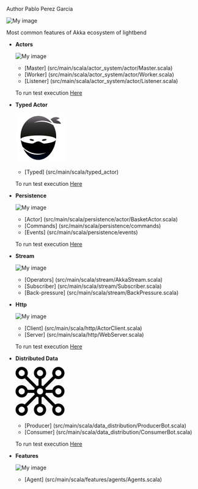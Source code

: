Author  Pablo Perez Garcia

![My image](src/main/resources/img/akka.png)


Most common features of Akka ecosystem of lightbend


* **Actors**

    ![My image](src/main/resources/img/akkaActor.png)
    * [Master] (src/main/scala/actor_system/actor/Master.scala)
    * [Worker] (src/main/scala/actor_system/actor/Worker.scala)
    * [Listener] (src/main/scala/actor_system/actor/Listener.scala)

    To run test execution [Here](src/main/scala/Runner.scala)

* **Typed Actor**

    ![My image](src/main/resources/img/typed.png)
    * [Typed] (src/main/scala/typed_actor)
    
    To run test execution [Here](src/main/scala/Runner.scala)

* **Persistence**

    ![My image](src/main/resources/img/event.png)
    * [Actor] (src/main/scala/persistence/actor/BasketActor.scala)
    * [Commands] (src/main/scala/persistence/commands)
    * [Events] (src/main/scala/persistence/events)

    To run test execution [Here](src/main/scala/persistence/StreamRunner.scala)


* **Stream**

    ![My image](src/main/resources/img/stream.png)
    * [Operators] (src/main/scala/stream/AkkaStream.scala)
    * [Subscriber] (src/main/scala/stream/Subscriber.scala)
    * [Back-pressure] (src/main/scala/stream/BackPressure.scala)

* **Http**

    ![My image](src/main/resources/img/http1.ico)
    * [Client] (src/main/scala/http/ActorClient.scala)
    * [Server] (src/main/scala/http/WebServer.scala)

    To run test execution [Here](src/main/scala/http/ClientRunner.scala)

* **Distributed Data**

    ![My image](src/main/resources/img/dd.png)
    * [Producer] (src/main/scala/data_distribution/ProducerBot.scala)
    * [Consumer] (src/main/scala/data_distribution/ConsumerBot.scala)

    To run test execution [Here](src/main/scala/data_distribution/DDistributerRunner.scala)

* **Features**

    ![My image](src/main/resources/img/features.png)
    * [Agent] (src/main/scala/features/agents/Agents.scala)


